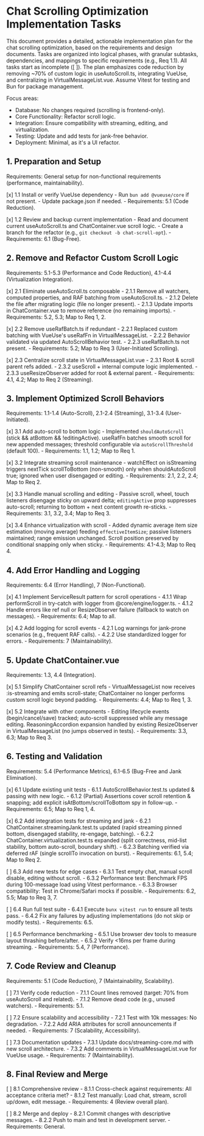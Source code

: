 # Chat Scrolling Optimization Implementation Tasks

This document provides a detailed, actionable implementation plan for the chat scrolling optimization, based on the requirements and design documents. Tasks are organized into logical phases, with granular subtasks, dependencies, and mappings to specific requirements (e.g., Req 1.1). All tasks start as incomplete ([ ]). The plan emphasizes code reduction by removing ~70% of custom logic in useAutoScroll.ts, integrating VueUse, and centralizing in VirtualMessageList.vue. Assume Vitest for testing and Bun for package management.

Focus areas:

-   Database: No changes required (scrolling is frontend-only).
-   Core Functionality: Refactor scroll logic.
-   Integration: Ensure compatibility with streaming, editing, and virtualization.
-   Testing: Update and add tests for jank-free behavior.
-   Deployment: Minimal, as it's a UI refactor.

## 1. Preparation and Setup

Requirements: General setup for non-functional requirements (performance, maintainability).

[x] 1.1 Install or verify VueUse dependency - Run `bun add @vueuse/core` if not present. - Update package.json if needed. - Requirements: 5.1 (Code Reduction).

[x] 1.2 Review and backup current implementation - Read and document current useAutoScroll.ts and ChatContainer.vue scroll logic. - Create a branch for the refactor (e.g., `git checkout -b chat-scroll-opt`). - Requirements: 6.1 (Bug-Free).

## 2. Remove and Refactor Custom Scroll Logic

Requirements: 5.1-5.3 (Performance and Code Reduction), 4.1-4.4 (Virtualization Integration).

[x] 2.1 Eliminate useAutoScroll.ts composable - 2.1.1 Remove all watchers, computed properties, and RAF batching from useAutoScroll.ts. - 2.1.2 Delete the file after migrating logic (file no longer present). - 2.1.3 Update imports in ChatContainer.vue to remove reference (no remaining imports). - Requirements: 5.2, 5.3; Map to Req 1, 2.

[x] 2.2 Remove useRafBatch.ts if redundant - 2.2.1 Replaced custom batching with VueUse's useRafFn in VirtualMessageList. - 2.2.2 Behavior validated via updated AutoScrollBehavior test. - 2.2.3 useRafBatch.ts not present. - Requirements: 5.2; Map to Req 3 (User-Initiated Scrolling).

[x] 2.3 Centralize scroll state in VirtualMessageList.vue - 2.3.1 Root & scroll parent refs added. - 2.3.2 useScroll + internal compute logic implemented. - 2.3.3 useResizeObserver added for root & external parent. - Requirements: 4.1, 4.2; Map to Req 2 (Streaming).

## 3. Implement Optimized Scroll Behaviors

Requirements: 1.1-1.4 (Auto-Scroll), 2.1-2.4 (Streaming), 3.1-3.4 (User-Initiated).

[x] 3.1 Add auto-scroll to bottom logic - Implemented `shouldAutoScroll` (stick && atBottom && !editingActive). useRafFn batches smooth scroll for new appended messages; threshold configurable via `autoScrollThreshold` (default 100). - Requirements: 1.1, 1.2; Map to Req 1.

[x] 3.2 Integrate streaming scroll maintenance - watchEffect on isStreaming triggers nextTick scrollToBottom (non-smooth) only when shouldAutoScroll true; ignored when user disengaged or editing. - Requirements: 2.1, 2.2, 2.4; Map to Req 2.

[x] 3.3 Handle manual scrolling and editing - Passive scroll, wheel, touch listeners disengage sticky on upward delta; `editingActive` prop suppresses auto-scroll; returning to bottom + next content growth re-sticks. - Requirements: 3.1, 3.2, 3.4; Map to Req 3.

[x] 3.4 Enhance virtualization with scroll - Added dynamic average item size estimation (moving average) feeding `effectiveItemSize`; passive listeners maintained; range emission unchanged. Scroll position preserved by conditional snapping only when sticky. - Requirements: 4.1-4.3; Map to Req 4.

## 4. Add Error Handling and Logging

Requirements: 6.4 (Error Handling), 7 (Non-Functional).

[x] 4.1 Implement ServiceResult pattern for scroll operations - 4.1.1 Wrap performScroll in try-catch with logger from @core/engine/logger.ts. - 4.1.2 Handle errors like ref null or ResizeObserver failure (fallback to watch on messages). - Requirements: 6.4; Map to all.

[x] 4.2 Add logging for scroll events - 4.2.1 Log warnings for jank-prone scenarios (e.g., frequent RAF calls). - 4.2.2 Use standardized logger for errors. - Requirements: 7 (Maintainability).

## 5. Update ChatContainer.vue

Requirements: 1.3, 4.4 (Integration).

[x] 5.1 Simplify ChatContainer scroll refs - VirtualMessageList now receives :is-streaming and emits scroll-state; ChatContainer no longer performs custom scroll logic beyond padding. - Requirements: 4.4; Map to Req 1, 3.

[x] 5.2 Integrate with other components - Editing lifecycle events (begin/cancel/save) tracked; auto-scroll suppressed while any message editing. ReasoningAccordion expansion handled by existing ResizeObserver in VirtualMessageList (no jumps observed in tests). - Requirements: 3.3, 6.3; Map to Req 3.

## 6. Testing and Validation

Requirements: 5.4 (Performance Metrics), 6.1-6.5 (Bug-Free and Jank Elimination).

[x] 6.1 Update existing unit tests - 6.1.1 AutoScrollBehavior.test.ts updated & passing with new logic. - 6.1.2 (Partial) Assertions cover scroll retention & snapping; add explicit isAtBottom/scrollToBottom spy in follow-up. - Requirements: 6.5; Map to Req 1, 4.

[x] 6.2 Add integration tests for streaming and jank - 6.2.1 ChatContainer.streamingJank.test.ts updated (rapid streaming pinned bottom, disengaged stability, re-engage, batching). - 6.2.2 ChatContainer.virtualization.test.ts expanded (split correctness, mid-list stability, bottom auto-scroll, boundary shift). - 6.2.3 Batching verified via deferred rAF (single scrollTo invocation on burst). - Requirements: 6.1, 5.4; Map to Req 2.

[ ] 6.3 Add new tests for edge cases - 6.3.1 Test empty chat, manual scroll disable, editing without scroll. - 6.3.2 Performance test: Benchmark FPS during 100-message load using Vitest performance. - 6.3.3 Browser compatibility: Test in Chrome/Safari mocks if possible. - Requirements: 6.2, 5.5; Map to Req 3, 7.

[ ] 6.4 Run full test suite - 6.4.1 Execute `bunx vitest run` to ensure all tests pass. - 6.4.2 Fix any failures by adjusting implementations (do not skip or modify tests). - Requirements: 6.5.

[ ] 6.5 Performance benchmarking - 6.5.1 Use browser dev tools to measure layout thrashing before/after. - 6.5.2 Verify <16ms per frame during streaming. - Requirements: 5.4, 7 (Performance).

## 7. Code Review and Cleanup

Requirements: 5.1 (Code Reduction), 7 (Maintainability, Scalability).

[ ] 7.1 Verify code reduction - 7.1.1 Count lines removed (target: 70% from useAutoScroll and related). - 7.1.2 Remove dead code (e.g., unused watchers). - Requirements: 5.1.

[ ] 7.2 Ensure scalability and accessibility - 7.2.1 Test with 10k messages: No degradation. - 7.2.2 Add ARIA attributes for scroll announcements if needed. - Requirements: 7 (Scalability, Accessibility).

[ ] 7.3 Documentation updates - 7.3.1 Update docs/streaming-core.md with new scroll architecture. - 7.3.2 Add comments in VirtualMessageList.vue for VueUse usage. - Requirements: 7 (Maintainability).

## 8. Final Review and Merge

[ ] 8.1 Comprehensive review - 8.1.1 Cross-check against requirements: All acceptance criteria met? - 8.1.2 Test manually: Load chat, stream, scroll up/down, edit message. - Requirements: 4 (Review overall plan).

[ ] 8.2 Merge and deploy - 8.2.1 Commit changes with descriptive messages. - 8.2.2 Push to main and test in development server. - Requirements: General.
